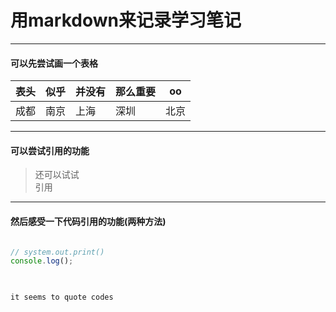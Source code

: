 # 用markdown来记录学习笔记

---------------------
#### 可以先尝试画一个表格
|表头|似乎|并没有|那么重要|oo|
|---|---|---|---|---|
|成都|南京|上海|深圳|北京|

-----------------------
#### 可以尝试引用的功能
> 还可以试试<br>引用

-----------------------
#### 然后感受一下代码引用的功能(两种方法)
```

```
```js
// system.out.print()
console.log();

	
```
	it seems to quote codes 


